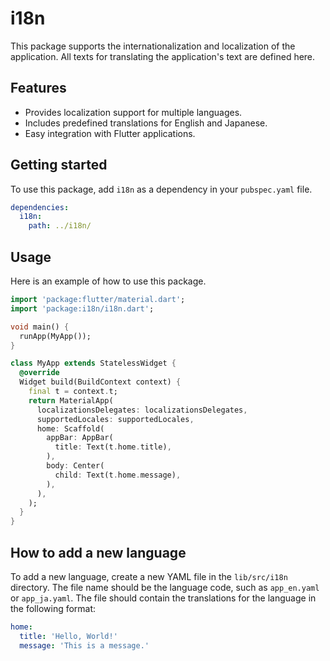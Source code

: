 # i18n

This package supports the internationalization and localization of the application. All texts for translating the application's text are defined here.

## Features

- Provides localization support for multiple languages.
- Includes predefined translations for English and Japanese.
- Easy integration with Flutter applications.

## Getting started

To use this package, add `i18n` as a dependency in your `pubspec.yaml` file.

```yaml
dependencies:
  i18n:
    path: ../i18n/
```

## Usage

Here is an example of how to use this package.

```dart
import 'package:flutter/material.dart';
import 'package:i18n/i18n.dart';

void main() {
  runApp(MyApp());
}

class MyApp extends StatelessWidget {
  @override
  Widget build(BuildContext context) {
    final t = context.t;
    return MaterialApp(
      localizationsDelegates: localizationsDelegates,
      supportedLocales: supportedLocales,
      home: Scaffold(
        appBar: AppBar(
          title: Text(t.home.title),
        ),
        body: Center(
          child: Text(t.home.message),
        ),
      ),
    );
  }
}
```

## How to add a new language

To add a new language, create a new YAML file in the `lib/src/i18n` directory. The file name should be the language code, such as `app_en.yaml` or `app_ja.yaml`. The file should contain the translations for the language in the following format:

```yaml
home:
  title: 'Hello, World!'
  message: 'This is a message.'
```
